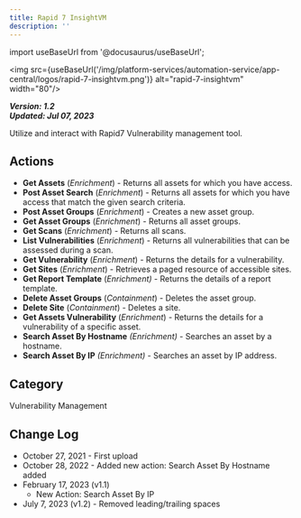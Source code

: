 ```yaml
---
title: Rapid 7 InsightVM
description: ''
---
```

import useBaseUrl from '@docusaurus/useBaseUrl';

<img src={useBaseUrl('/img/platform-services/automation-service/app-central/logos/rapid-7-insightvm.png')} alt="rapid-7-insightvm" width="80"/>

***Version: 1.2  
Updated: Jul 07, 2023***

Utilize and interact with Rapid7 Vulnerability management tool.

## Actions

* **Get Assets** (*Enrichment*) - Returns all assets for which you have access.
* **Post Asset Search** (*Enrichment*) - Returns all assets for which you have access that match the given search criteria.
* **Post Asset Groups** (*Enrichment*) - Creates a new asset group.
* **Get Asset Groups** (*Enrichment*) - Returns all asset groups.
* **Get Scans** (*Enrichment*) - Returns all scans.
* **List Vulnerabilities** (*Enrichment*) - Returns all vulnerabilities that can be assessed during a scan.
* **Get Vulnerability** (*Enrichment*) - Returns the details for a vulnerability.
* **Get Sites** (*Enrichment*) - Retrieves a paged resource of accessible sites.
* **Get Report Template** (*Enrichment)* - Returns the details of a report template.
* **Delete Asset Groups** (*Containment*) - Deletes the asset group.
* **Delete Site** (*Containment*) - Deletes a site.
* **Get Assets Vulnerability** (*Enrichment*) - Returns the details for a vulnerability of a specific asset.
* **Search Asset By Hostname** *(Enrichment)* - Searches an asset by a hostname.
* **Search Asset By IP** *(Enrichment)* - Searches an asset by IP address.

## Category

Vulnerability Management

## Change Log

* October 27, 2021 - First upload
* October 28, 2022 - Added new action: Search Asset By Hostname added
* February 17, 2023 (v1.1)
	+ New Action: Search Asset By IP
* July 7, 2023 (v1.2) - Removed leading/trailing spaces
